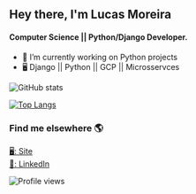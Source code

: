 
<!--
**moreiralucas/moreiralucas** is a ✨ _special_ ✨ repository because its `README.md` (this file) appears on your GitHub profile.

Here are some ideas to get you started:

- 🔭 I’m currently working on ...
- 🌱 I’m currently learning ...
- 👯 I’m looking to collaborate on ...
- 🤔 I’m looking for help with ...
- 💬 Ask me about ...
- 📫 How to reach me: ...
- 😄 Pronouns: ...
- ⚡ Fun fact: ...
-->



## Hey there, I'm Lucas Moreira 
#### Computer Science || Python/Django Developer.

- 🔭 I’m currently working on Python projects
- 🖥 Django || Python || GCP || Microsservces


![GitHub stats](https://github-readme-stats.vercel.app/api?username=moreiralucas&show_icons=true&theme=dracula&hide=prs,contribs)

[![Top Langs](https://github-readme-stats.vercel.app/api/top-langs/?username=moreiralucas&&layout=compact&hide=tex)](https://github.com/moreiralucas/)
<!--
[![willianrod's wakatime stats](https://github-readme-stats.vercel.app/api/wakatime?username=moreiralucas)](https://github.com/anuraghazra/github-readme-stats)
-->



### Find me elsewhere 🌎

[🖥: Site](https://moreiralucas.github.io/) <br>
[💼: LinkedIn](https://www.linkedin.com/in/moreiralucascc/) <br>

![Profile views](https://gpvc.arturio.dev/moreiralucas)   
